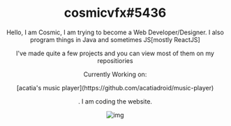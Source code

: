 <div align="center">
  <h1>cosmicvfx#5436</h1>
  
  <p>Hello, I am Cosmic, I am trying to become a Web Developer/Designer. I also program things in Java and sometimes JS[mostly ReactJS]</p>

  <p>I've made quite a few projects and you can view most of them on my repositiories</p>

  <p>Currently Working on: </p>[acatia's music player](https://github.com/acatiadroid/music-player)<p>. I am coding the website.</p>

  ![img](https://github-readme-stats.vercel.app/api/top-langs/?username=acatiadroid&theme=onedark&layout=compact)
  
</div>
